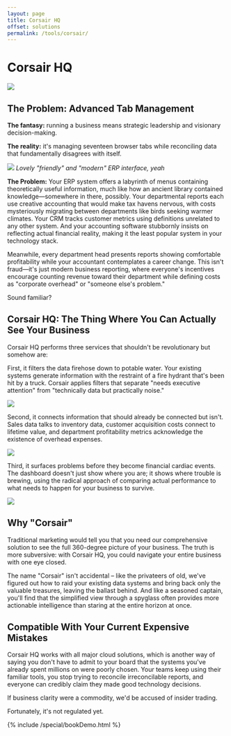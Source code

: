 ```yaml
---
layout: page
title: Corsair HQ
offset: solutions
permalink: /tools/corsair/
---
```


# Corsair HQ

![](/assets/img/newsroom/2024/corsair.jpg)

## The Problem: Advanced Tab Management

**The fantasy:** running a business means strategic leadership and visionary decision-making.

**The reality:** it's managing seventeen browser tabs while reconciling data that fundamentally disagrees with itself.

![](/assets/img/illustrations/products/corsair/sap.jpg)
<cite>Lovely "friendly" and "modern" ERP interface, yeah</cite>

**The Problem:** Your ERP system offers a labyrinth of menus containing theoretically useful information, much like how an ancient library contained knowledge—somewhere in there, possibly. Your departmental reports each use creative accounting that would make tax havens nervous, with costs mysteriously migrating between departments like birds seeking warmer climates. Your CRM tracks customer metrics using definitions unrelated to any other system. And your accounting software stubbornly insists on reflecting actual financial reality, making it the least popular system in your technology stack.

Meanwhile, every department head presents reports showing comfortable profitability while your accountant contemplates a career change. This isn't fraud—it's just modern business reporting, where everyone's incentives encourage counting revenue toward their department while defining costs as "corporate overhead" or "someone else's problem."

Sound familiar?

## Corsair HQ: The Thing Where You Can Actually See Your Business

Corsair HQ performs three services that shouldn't be revolutionary but somehow are:

First, it filters the data firehose down to potable water. Your existing systems generate information with the restraint of a fire hydrant that's been hit by a truck. Corsair applies filters that separate "needs executive attention" from "technically data but practically noise."

<img src="/assets/img/illustrations/products/corsair/corsair-mobile-1.png">

Second, it connects information that should already be connected but isn't. Sales data talks to inventory data, customer acquisition costs connect to lifetime value, and department profitability metrics acknowledge the existence of overhead expenses.

<img src="/assets/img/illustrations/products/corsair/corsair-mobile-2.png">

Third, it surfaces problems before they become financial cardiac events. The dashboard doesn't just show where you are; it shows where trouble is brewing, using the radical approach of comparing actual performance to what needs to happen for your business to survive.

<img src="/assets/img/illustrations/products/corsair/corsair-mobile-3.png">


## Why "Corsair"

Traditional marketing would tell you that you need our comprehensive solution to see the full 360-degree picture of your business. The truth is more subversive: with Corsair HQ, you could navigate your entire business with one eye closed. 

The name "Corsair" isn't accidental – like the privateers of old, we've figured out how to raid your existing data systems and bring back only the valuable treasures, leaving the ballast behind. And like a seasoned captain, you'll find that the simplified view through a spyglass often provides more actionable intelligence than staring at the entire horizon at once.

## Compatible With Your Current Expensive Mistakes

Corsair HQ works with all major cloud solutions, which is another way of saying you don't have to admit to your board that the systems you've already spent millions on were poorly chosen. Your teams keep using their familiar tools, you stop trying to reconcile irreconcilable reports, and everyone can credibly claim they made good technology decisions.

If business clarity were a commodity, we'd be accused of insider trading. 

Fortunately, it's not regulated yet.

{% include /special/bookDemo.html %}
